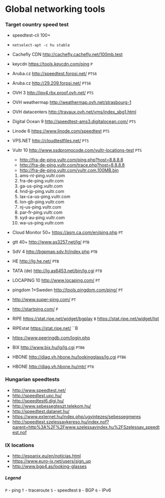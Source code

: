 # Global networking tools

### Target country speed test

- speedtest-cli 100+
- `netselect-apt -c hu stable`
- Cachefly CDN http://cachefly.cachefly.net/100mb.test

- keycdn https://tools.keycdn.com/ping `P`
- Aruba.cz http://speedtest.forpsi.net/ `PTS6`
- Aruba.cz http://29.209.forpsi.net/ `PTS6`
- OVH 3 http://ipv4.rbx.proof.ovh.net/ `PTS`
- OVH weathermap http://weathermap.ovh.net/strasbourg-1
- OVH datacenters http://travaux.ovh.net/vms/index_sbg1.html
- Digital Ocean 9 http://speedtest-ams3.digitalocean.com/ `PTS`
- Linode 6 https://www.linode.com/speedtest `PTS`
- VPS.NET http://cloudtestfiles.net/ `PTS`
- Vultr 10 http://www.ssdpromocode.com/vultr-locations-test `PTS`
    - http://fra-de-ping.vultr.com/ping.php?host=8.8.8.8
    - http://fra-de-ping.vultr.com/trace.php?host=8.8.8.8
    - http://fra-de-ping.vultr.com/vultr.com.100MB.bin

    1. ams-nl-ping.vultr.com
    1. fra-de-ping.vultr.com
    1. ga-us-ping.vultr.com
    1. hnd-jp-ping.vultr.com
    1. lax-ca-us-ping.vultr.com
    1. lon-gb-ping.vultr.com
    1. nj-us-ping.vultr.com
    1. par-fr-ping.vultr.com
    1. syd-au-ping.vultr.com
    1. wa-us-ping.vultr.com

- Cloud Monitor 50+ https://asm.ca.com/en/ping.php `PT`
- gtt 40+ http://www.as3257.net/lg/ `PTB`
- SdV 4 http://bgpmap.sdv.fr/index.php `PTB`
- HE http://lg.he.net/ `PTB`
- TATA (de) http://lg.as6453.net/bin/lg.cgi `PTB`
- LOCAPING 10 http://www.locaping.com/ `PT`
- pingdom 1×Sweden http://tools.pingdom.com/ping/ `PT`
- http://www.super-ping.com/ `PT`
- http://startping.com/ `P`
- RIPE https://stat.ripe.net/widget/bgplay `B` https://stat.ripe.net/widget/list
- RIPEstat https://stat.ripe.net/ ``B
- https://www.peeringdb.com/login.php
- BIX http://www.bix.hu/lg/lg.cgi `PTB6`
- HBONE http://diag.vh.hbone.hu/lookingglass/lg.cgi `PTB6`
- HBONE http://diag.vh.hbone.hu/mtr/ `PT6`

### Hungarian speedtests

- http://www.speedtest.net/
- http://speedtest.upc.hu/
- http://speedtest6.digi.hu/
- http://www.sebessegteszt.telekom.hu/
- http://speedtest.datanet.hu/
- https://www.externet.hu/index.php/ugyintezes/sebessegmeres
- http://speedtest.szelessavkereso.hu/index.nof?parent=http%3A%2F%2Fwww.szelessavindex.hu%2FSzelessav_speedtest.nof

### IX locations

- http://espanix.eu/en/noticias.html
- https://www.euro-ix.net/users/sign_up
- http://www.bgp4.as/looking-glasses

##### Legend

`P` - ping
`T` - traceroute
`S` - speedtest
`B` - BGP
`6` - IPv6
